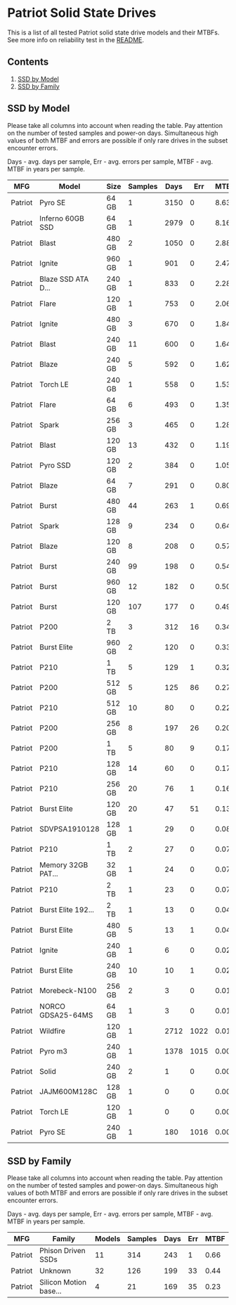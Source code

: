 Patriot Solid State Drives
==========================

This is a list of all tested Patriot solid state drive models and their MTBFs. See
more info on reliability test in the [README](https://github.com/linuxhw/SMART).

Contents
--------

1. [ SSD by Model  ](#ssd-by-model)
2. [ SSD by Family ](#ssd-by-family)

SSD by Model
------------

Please take all columns into account when reading the table. Pay attention on the
number of tested samples and power-on days. Simultaneous high values of both MTBF
and errors are possible if only rare drives in the subset encounter errors.

Days - avg. days per sample,
Err  - avg. errors per sample,
MTBF - avg. MTBF in years per sample.

| MFG       | Model              | Size   | Samples | Days  | Err   | MTBF |
|-----------|--------------------|--------|---------|-------|-------|------|
| Patriot   | Pyro SE            | 64 GB  | 1       | 3150  | 0     | 8.63   |
| Patriot   | Inferno 60GB SSD   | 64 GB  | 1       | 2979  | 0     | 8.16   |
| Patriot   | Blast              | 480 GB | 2       | 1050  | 0     | 2.88   |
| Patriot   | Ignite             | 960 GB | 1       | 901   | 0     | 2.47   |
| Patriot   | Blaze SSD ATA D... | 240 GB | 1       | 833   | 0     | 2.28   |
| Patriot   | Flare              | 120 GB | 1       | 753   | 0     | 2.06   |
| Patriot   | Ignite             | 480 GB | 3       | 670   | 0     | 1.84   |
| Patriot   | Blast              | 240 GB | 11      | 600   | 0     | 1.64   |
| Patriot   | Blaze              | 240 GB | 5       | 592   | 0     | 1.62   |
| Patriot   | Torch LE           | 240 GB | 1       | 558   | 0     | 1.53   |
| Patriot   | Flare              | 64 GB  | 6       | 493   | 0     | 1.35   |
| Patriot   | Spark              | 256 GB | 3       | 465   | 0     | 1.28   |
| Patriot   | Blast              | 120 GB | 13      | 432   | 0     | 1.19   |
| Patriot   | Pyro SSD           | 120 GB | 2       | 384   | 0     | 1.05   |
| Patriot   | Blaze              | 64 GB  | 7       | 291   | 0     | 0.80   |
| Patriot   | Burst              | 480 GB | 44      | 263   | 1     | 0.69   |
| Patriot   | Spark              | 128 GB | 9       | 234   | 0     | 0.64   |
| Patriot   | Blaze              | 120 GB | 8       | 208   | 0     | 0.57   |
| Patriot   | Burst              | 240 GB | 99      | 198   | 0     | 0.54   |
| Patriot   | Burst              | 960 GB | 12      | 182   | 0     | 0.50   |
| Patriot   | Burst              | 120 GB | 107     | 177   | 0     | 0.49   |
| Patriot   | P200               | 2 TB   | 3       | 312   | 16    | 0.34   |
| Patriot   | Burst Elite        | 960 GB | 2       | 120   | 0     | 0.33   |
| Patriot   | P210               | 1 TB   | 5       | 129   | 1     | 0.32   |
| Patriot   | P200               | 512 GB | 5       | 125   | 86    | 0.27   |
| Patriot   | P210               | 512 GB | 10      | 80    | 0     | 0.22   |
| Patriot   | P200               | 256 GB | 8       | 197   | 26    | 0.20   |
| Patriot   | P200               | 1 TB   | 5       | 80    | 9     | 0.17   |
| Patriot   | P210               | 128 GB | 14      | 60    | 0     | 0.17   |
| Patriot   | P210               | 256 GB | 20      | 76    | 1     | 0.16   |
| Patriot   | Burst Elite        | 120 GB | 20      | 47    | 51    | 0.13   |
| Patriot   | SDVPSA1910128      | 128 GB | 1       | 29    | 0     | 0.08   |
| Patriot   | P210               | 1 TB   | 2       | 27    | 0     | 0.07   |
| Patriot   | Memory 32GB PAT... | 32 GB  | 1       | 24    | 0     | 0.07   |
| Patriot   | P210               | 2 TB   | 1       | 23    | 0     | 0.07   |
| Patriot   | Burst Elite 192... | 2 TB   | 1       | 13    | 0     | 0.04   |
| Patriot   | Burst Elite        | 480 GB | 5       | 13    | 1     | 0.04   |
| Patriot   | Ignite             | 240 GB | 1       | 6     | 0     | 0.02   |
| Patriot   | Burst Elite        | 240 GB | 10      | 10    | 1     | 0.02   |
| Patriot   | Morebeck-N100      | 256 GB | 2       | 3     | 0     | 0.01   |
| Patriot   | NORCO GDSA25-64MS  | 64 GB  | 1       | 3     | 0     | 0.01   |
| Patriot   | Wildfire           | 120 GB | 1       | 2712  | 1022  | 0.01   |
| Patriot   | Pyro m3            | 240 GB | 1       | 1378  | 1015  | 0.00   |
| Patriot   | Solid              | 240 GB | 2       | 1     | 0     | 0.00   |
| Patriot   | JAJM600M128C       | 128 GB | 1       | 0     | 0     | 0.00   |
| Patriot   | Torch LE           | 120 GB | 1       | 0     | 0     | 0.00   |
| Patriot   | Pyro SE            | 240 GB | 1       | 180   | 1016  | 0.00   |

SSD by Family
-------------

Please take all columns into account when reading the table. Pay attention on the
number of tested samples and power-on days. Simultaneous high values of both MTBF
and errors are possible if only rare drives in the subset encounter errors.

Days - avg. days per sample,
Err  - avg. errors per sample,
MTBF - avg. MTBF in years per sample.

| MFG       | Family                 | Models | Samples | Days  | Err   | MTBF |
|-----------|------------------------|--------|---------|-------|-------|------|
| Patriot   | Phison Driven SSDs     | 11     | 314     | 243   | 1     | 0.66   |
| Patriot   | Unknown                | 32     | 126     | 199   | 33    | 0.44   |
| Patriot   | Silicon Motion base... | 4      | 21      | 169   | 35    | 0.23   |
